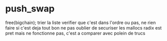 # push_swap
free(bigchain);
trier la liste
verifier que c'est dans l'ordre ou pas, ne rien faire si c'est deja tout bon
ne pas oublier de securiser les mallocs
radix est pret mais ne fonctionne pas, c'est a comparer avec polein de trucs 

